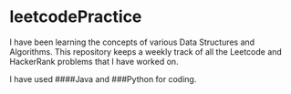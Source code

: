 # leetcodePractice
I have been learning the concepts of various Data Structures and Algorithms. This repository keeps a weekly track of all the Leetcode and HackerRank problems that I have worked on. 

I have used ####Java and ###Python for coding.
